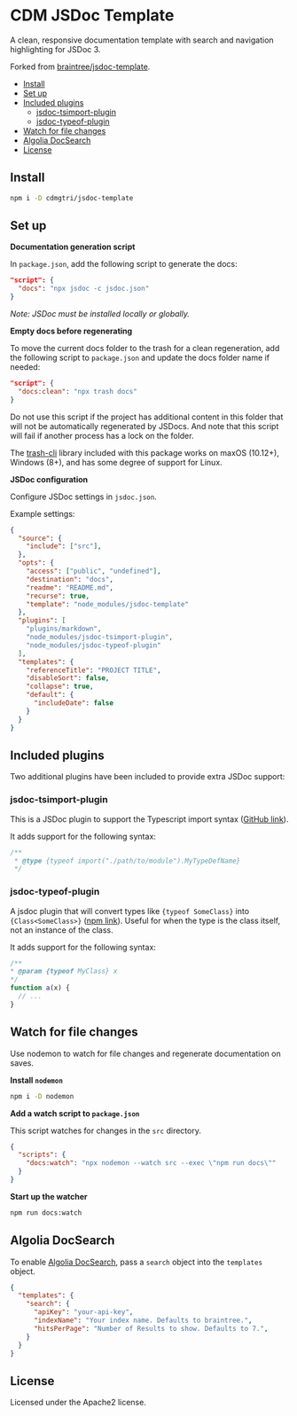 
# CDM JSDoc Template

A clean, responsive documentation template with search and navigation highlighting for JSDoc 3.

Forked from [braintree/jsdoc-template](https://github.com/braintree/jsdoc-template).

- [Install](#install)
- [Set up](#set-up)
- [Included plugins](#included-plugins)
  - [jsdoc-tsimport-plugin](#jsdoc-tsimport-plugin)
  - [jsdoc-typeof-plugin](#jsdoc-typeof-plugin)
- [Watch for file changes](#watch-for-file-changes)
- [Algolia DocSearch](#algolia-docsearch)
- [License](#license)

## Install

```sh
npm i -D cdmgtri/jsdoc-template
```

## Set up

**Documentation generation script**

In `package.json`, add the following script to generate the docs:

```json
"script": {
  "docs": "npx jsdoc -c jsdoc.json"
}
```

*Note: JSDoc must be installed locally or globally.*

**Empty docs before regenerating**

To move the current docs folder to the trash for a clean regeneration, add the following script to `package.json` and update the docs folder name if needed:

```json
"script": {
  "docs:clean": "npx trash docs"
}
```

Do not use this script if the project has additional content in this folder that will not be automatically regenerated by JSDocs.  And note that this script will fail if another process has a lock on the folder.

The [trash-cli](https://github.com/sindresorhus/trash-cli) library included with this package works on maxOS (10.12+), Windows (8+), and has some degree of support for Linux.

**JSDoc configuration**

Configure JSDoc settings in `jsdoc.json`.

Example settings:

```json
{
  "source": {
    "include": ["src"],
  },
  "opts": {
    "access": ["public", "undefined"],
    "destination": "docs",
    "readme": "README.md",
    "recurse": true,
    "template": "node_modules/jsdoc-template"
  },
  "plugins": [
    "plugins/markdown",
    "node_modules/jsdoc-tsimport-plugin",
    "node_modules/jsdoc-typeof-plugin"
  ],
  "templates": {
    "referenceTitle": "PROJECT TITLE",
    "disableSort": false,
    "collapse": true,
    "default": {
      "includeDate": false
    }
  }
}
```

## Included plugins

Two additional plugins have been included to provide extra JSDoc support:

### jsdoc-tsimport-plugin

This is a JSDoc plugin to support the Typescript import syntax ([GitHub link](https://github.com/polyforest/jsdoc-tsimport-plugin)).

It adds support for the following syntax:

```js
/**
 * @type {typeof import("./path/to/module").MyTypeDefName}
 */
```

### jsdoc-typeof-plugin

A jsdoc plugin that will convert types like `{typeof SomeClass}` into `{Class<SomeClass>}` ([npm link](https://www.npmjs.com/package/jsdoc-typeof-plugin)).  Useful for when the type is the class itself, not an instance of the class.

It adds support for the following syntax:

```js
/**
* @param {typeof MyClass} x
*/
function a(x) {
  // ...
}
```

## Watch for file changes

Use nodemon to watch for file changes and regenerate documentation on saves.

**Install `nodemon`**

```sh
npm i -D nodemon
```

**Add a watch script to `package.json`**

This script watches for changes in the `src` directory.

```json
{
  "scripts": {
    "docs:watch": "npx nodemon --watch src --exec \"npm run docs\""
  }
}
```

**Start up the watcher**

```sh
npm run docs:watch
```

## Algolia DocSearch

To enable [Algolia DocSearch](https://community.algolia.com/docsearch/), pass a `search` object into the `templates` object.

```json
{
  "templates": {
    "search": {
      "apiKey": "your-api-key",
      "indexName": "Your index name. Defaults to braintree.",
      "hitsPerPage": "Number of Results to show. Defaults to 7.",
    }
  }
}
```

## License

Licensed under the Apache2 license.

